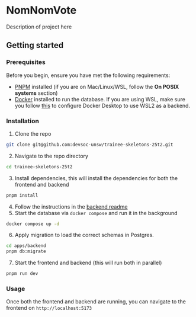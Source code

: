 # NomNomVote

Description of project here

## Getting started
### Prerequisites

Before you begin, ensure you have met the following requirements:
- [PNPM](https://pnpm.io/installation) installed (if you are on Mac/Linux/WSL, follow the **On POSIX systems** section)
- [Docker](https://www.docker.com/) installed to run the database. If you are using WSL, make sure you follow [this](https://docs.docker.com/desktop/features/wsl/) to configure
Docker Desktop to use WSL2 as a backend.

### Installation
1. Clone the repo
```bash
git clone git@github.com:devsoc-unsw/trainee-skeletons-25t2.git

```
2. Navigate to the repo directory
```bash
cd trainee-skeletons-25t2

```
3. Install dependencies, this will install the dependencies for both the frontend and backend
```bash
pnpm install
```
4. Follow the instructions in the [backend readme](./apps/backend/README.md)
5. Start the database via `docker compose` and run it in the background
```bash
docker compose up -d

```
6. Apply migration to load the correct schemas in Postgres.
```bash
cd apps/backend
pnpm db:migrate
```
7. Start the frontend and backend (this will run both in parallel)
```bash
pnpm run dev

```

### Usage
Once both the frontend and backend are running, you can navigate to the frontend on `http://localhost:5173`
